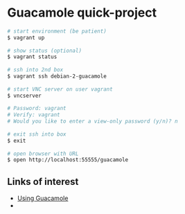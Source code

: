 # Guacamole quick-project

```bash
# start environment (be patient)
$ vagrant up
 
# show status (optional)
$ vagrant status
 
# ssh into 2nd box
$ vagrant ssh debian-2-guacamole
 
# start VNC server on user vagrant
$ vncserver
 
# Password: vagrant
# Verify: vagrant
# Would you like to enter a view-only password (y/n)? n
 
# exit ssh into box
$ exit
 
# open browser with URL
$ open http://localhost:55555/guacamole
```


## Links of interest

* [Using Guacamole](https://guacamole.apache.org/doc/gug/using-guacamole.html)
* 